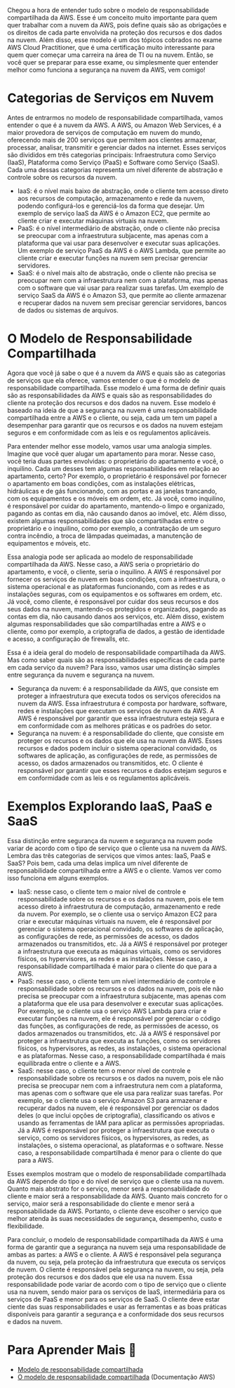 Chegou a hora de entender tudo sobre o modelo de responsabilidade compartilhada da AWS. Esse é um conceito muito importante para quem quer trabalhar com a nuvem da AWS, pois define quais são as obrigações e os direitos de cada parte envolvida na proteção dos recursos e dos dados na nuvem. Além disso, esse modelo é um dos tópicos cobrados no exame AWS Cloud Practitioner, que é uma certificação muito interessante para quem quer começar uma carreira na área de TI ou na nuvem. Então, se você quer se preparar para esse exame, ou simplesmente quer entender melhor como funciona a segurança na nuvem da AWS, vem comigo!

# Categorias de Serviços em Nuvem

Antes de entrarmos no modelo de responsabilidade compartilhada, vamos entender o que é a nuvem da AWS. A AWS, ou Amazon Web Services, é a maior provedora de serviços de computação em nuvem do mundo, oferecendo mais de 200 serviços que permitem aos clientes armazenar, processar, analisar, transmitir e gerenciar dados na internet. Esses serviços são divididos em três categorias principais: Infraestrutura como Serviço (IaaS), Plataforma como Serviço (PaaS) e Software como Serviço (SaaS). Cada uma dessas categorias representa um nível diferente de abstração e controle sobre os recursos da nuvem.

* IaaS: é o nível mais baixo de abstração, onde o cliente tem acesso direto aos recursos de computação, armazenamento e rede da nuvem, podendo configurá-los e gerenciá-los da forma que desejar. Um exemplo de serviço IaaS da AWS é o Amazon EC2, que permite ao cliente criar e executar máquinas virtuais na nuvem.
* PaaS: é o nível intermediário de abstração, onde o cliente não precisa se preocupar com a infraestrutura subjacente, mas apenas com a plataforma que vai usar para desenvolver e executar suas aplicações. Um exemplo de serviço PaaS da AWS é o AWS Lambda, que permite ao cliente criar e executar funções na nuvem sem precisar gerenciar servidores.
* SaaS: é o nível mais alto de abstração, onde o cliente não precisa se preocupar nem com a infraestrutura nem com a plataforma, mas apenas com o software que vai usar para realizar suas tarefas. Um exemplo de serviço SaaS da AWS é o Amazon S3, que permite ao cliente armazenar e recuperar dados na nuvem sem precisar gerenciar servidores, bancos de dados ou sistemas de arquivos.

# O Modelo de Responsabilidade Compartilhada

Agora que você já sabe o que é a nuvem da AWS e quais são as categorias de serviços que ela oferece, vamos entender o que é o modelo de responsabilidade compartilhada. Esse modelo é uma forma de definir quais são as responsabilidades da AWS e quais são as responsabilidades do cliente na proteção dos recursos e dos dados na nuvem. Esse modelo é baseado na ideia de que a segurança na nuvem é uma responsabilidade compartilhada entre a AWS e o cliente, ou seja, cada um tem um papel a desempenhar para garantir que os recursos e os dados na nuvem estejam seguros e em conformidade com as leis e os regulamentos aplicáveis.

Para entender melhor esse modelo, vamos usar uma analogia simples. Imagine que você quer alugar um apartamento para morar. Nesse caso, você teria duas partes envolvidas: o proprietário do apartamento e você, o inquilino. Cada um desses tem algumas responsabilidades em relação ao apartamento, certo? Por exemplo, o proprietário é responsável por fornecer o apartamento em boas condições, com as instalações elétricas, hidráulicas e de gás funcionando, com as portas e as janelas trancando, com os equipamentos e os móveis em ordem, etc. Já você, como inquilino, é responsável por cuidar do apartamento, mantendo-o limpo e organizado, pagando as contas em dia, não causando danos ao imóvel, etc. Além disso, existem algumas responsabilidades que são compartilhadas entre o proprietário e o inquilino, como por exemplo, a contratação de um seguro contra incêndio, a troca de lâmpadas queimadas, a manutenção de equipamentos e móveis, etc.

Essa analogia pode ser aplicada ao modelo de responsabilidade compartilhada da AWS. Nesse caso, a AWS seria o proprietário do apartamento, e você, o cliente, seria o inquilino. A AWS é responsável por fornecer os serviços de nuvem em boas condições, com a infraestrutura, o sistema operacional e as plataformas funcionando, com as redes e as instalações seguras, com os equipamentos e os softwares em ordem, etc. Já você, como cliente, é responsável por cuidar dos seus recursos e dos seus dados na nuvem, mantendo-os protegidos e organizados, pagando as contas em dia, não causando danos aos serviços, etc. Além disso, existem algumas responsabilidades que são compartilhadas entre a AWS e o cliente, como por exemplo, a criptografia de dados, a gestão de identidade e acesso, a configuração de firewalls, etc.

Essa é a ideia geral do modelo de responsabilidade compartilhada da AWS. Mas como saber quais são as responsabilidades específicas de cada parte em cada serviço da nuvem? Para isso, vamos usar uma distinção simples entre segurança da nuvem e segurança na nuvem.

* Segurança da nuvem: é a responsabilidade da AWS, que consiste em proteger a infraestrutura que executa todos os serviços oferecidos na nuvem da AWS. Essa infraestrutura é composta por hardware, software, redes e instalações que executam os serviços de nuvem da AWS. A AWS é responsável por garantir que essa infraestrutura esteja segura e em conformidade com as melhores práticas e os padrões do setor.
* Segurança na nuvem: é a responsabilidade do cliente, que consiste em proteger os recursos e os dados que ele usa na nuvem da AWS. Esses recursos e dados podem incluir o sistema operacional convidado, os softwares de aplicação, as configurações de rede, as permissões de acesso, os dados armazenados ou transmitidos, etc. O cliente é responsável por garantir que esses recursos e dados estejam seguros e em conformidade com as leis e os regulamentos aplicáveis.

# Exemplos Explorando IaaS, PaaS e SaaS

Essa distinção entre segurança da nuvem e segurança na nuvem pode variar de acordo com o tipo de serviço que o cliente usa na nuvem da AWS. Lembra das três categorias de serviços que vimos antes: IaaS, PaaS e SaaS? Pois bem, cada uma delas implica um nível diferente de responsabilidade compartilhada entre a AWS e o cliente. Vamos ver como isso funciona em alguns exemplos.

* IaaS: nesse caso, o cliente tem o maior nível de controle e responsabilidade sobre os recursos e os dados na nuvem, pois ele tem acesso direto à infraestrutura de computação, armazenamento e rede da nuvem. Por exemplo, se o cliente usa o serviço Amazon EC2 para criar e executar máquinas virtuais na nuvem, ele é responsável por gerenciar o sistema operacional convidado, os softwares de aplicação, as configurações de rede, as permissões de acesso, os dados armazenados ou transmitidos, etc. Já a AWS é responsável por proteger a infraestrutura que executa as máquinas virtuais, como os servidores físicos, os hypervisores, as redes e as instalações. Nesse caso, a responsabilidade compartilhada é maior para o cliente do que para a AWS.
* PaaS: nesse caso, o cliente tem um nível intermediário de controle e responsabilidade sobre os recursos e os dados na nuvem, pois ele não precisa se preocupar com a infraestrutura subjacente, mas apenas com a plataforma que ele usa para desenvolver e executar suas aplicações. Por exemplo, se o cliente usa o serviço AWS Lambda para criar e executar funções na nuvem, ele é responsável por gerenciar o código das funções, as configurações de rede, as permissões de acesso, os dados armazenados ou transmitidos, etc. Já a AWS é responsável por proteger a infraestrutura que executa as funções, como os servidores físicos, os hypervisores, as redes, as instalações, o sistema operacional e as plataformas. Nesse caso, a responsabilidade compartilhada é mais equilibrada entre o cliente e a AWS.
* SaaS: nesse caso, o cliente tem o menor nível de controle e responsabilidade sobre os recursos e os dados na nuvem, pois ele não precisa se preocupar nem com a infraestrutura nem com a plataforma, mas apenas com o software que ele usa para realizar suas tarefas. Por exemplo, se o cliente usa o serviço Amazon S3 para armazenar e recuperar dados na nuvem, ele é responsável por gerenciar os dados deles (o que inclui opções de criptografia), classificando os ativos e usando as ferramentas de IAM para aplicar as permissões apropriadas. Já a AWS é responsável por proteger a infraestrutura que executa o serviço, como os servidores físicos, os hypervisores, as redes, as instalações, o sistema operacional, as plataformas e o software. Nesse caso, a responsabilidade compartilhada é menor para o cliente do que para a AWS.

Esses exemplos mostram que o modelo de responsabilidade compartilhada da AWS depende do tipo e do nível de serviço que o cliente usa na nuvem. Quanto mais abstrato for o serviço, menor será a responsabilidade do cliente e maior será a responsabilidade da AWS. Quanto mais concreto for o serviço, maior será a responsabilidade do cliente e menor será a responsabilidade da AWS. Portanto, o cliente deve escolher o serviço que melhor atenda às suas necessidades de segurança, desempenho, custo e flexibilidade.

Para concluir, o modelo de responsabilidade compartilhada da AWS é uma forma de garantir que a segurança na nuvem seja uma responsabilidade de ambas as partes: a AWS e o cliente. A AWS é responsável pela segurança da nuvem, ou seja, pela proteção da infraestrutura que executa os serviços de nuvem. O cliente é responsável pela segurança na nuvem, ou seja, pela proteção dos recursos e dos dados que ele usa na nuvem. Essa responsabilidade pode variar de acordo com o tipo de serviço que o cliente usa na nuvem, sendo maior para os serviços de IaaS, intermediária para os serviços de PaaS e menor para os serviços de SaaS. O cliente deve estar ciente das suas responsabilidades e usar as ferramentas e as boas práticas disponíveis para garantir a segurança e a conformidade dos seus recursos e dados na nuvem.

# Para Aprender Mais 🚀

- [Modelo de responsabilidade compartilhada](https://aws.amazon.com/pt/compliance/shared-responsibility-model/)
- [O modelo de responsabilidade compartilhada](https://docs.aws.amazon.com/pt_br/wellarchitected/latest/sustainability-pillar/the-shared-responsibility-model.html) (Documentação AWS)